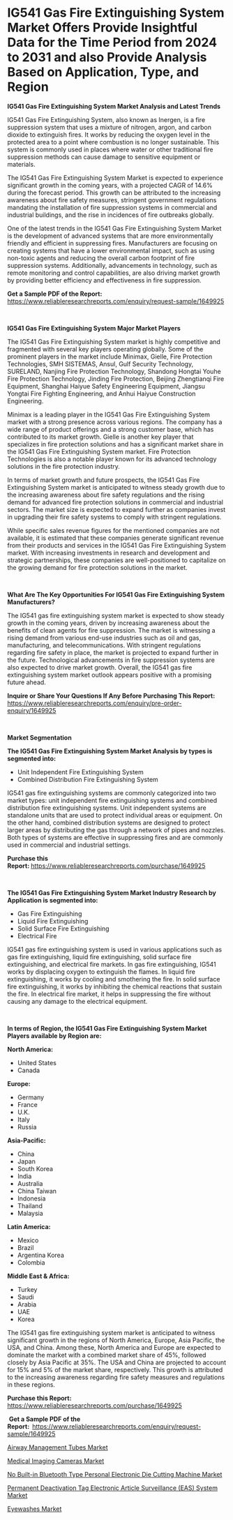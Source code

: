 <p><h1>IG541 Gas Fire Extinguishing System Market Offers Provide Insightful Data for the Time Period from 2024 to 2031 and also Provide Analysis Based on Application, Type, and Region</h1></p><p><strong>IG541 Gas Fire Extinguishing System Market Analysis and Latest Trends</strong></p>
<p><p>IG541 Gas Fire Extinguishing System, also known as Inergen, is a fire suppression system that uses a mixture of nitrogen, argon, and carbon dioxide to extinguish fires. It works by reducing the oxygen level in the protected area to a point where combustion is no longer sustainable. This system is commonly used in places where water or other traditional fire suppression methods can cause damage to sensitive equipment or materials.</p><p>The IG541 Gas Fire Extinguishing System Market is expected to experience significant growth in the coming years, with a projected CAGR of 14.6% during the forecast period. This growth can be attributed to the increasing awareness about fire safety measures, stringent government regulations mandating the installation of fire suppression systems in commercial and industrial buildings, and the rise in incidences of fire outbreaks globally.</p><p>One of the latest trends in the IG541 Gas Fire Extinguishing System Market is the development of advanced systems that are more environmentally friendly and efficient in suppressing fires. Manufacturers are focusing on creating systems that have a lower environmental impact, such as using non-toxic agents and reducing the overall carbon footprint of fire suppression systems. Additionally, advancements in technology, such as remote monitoring and control capabilities, are also driving market growth by providing better efficiency and effectiveness in fire suppression.</p></p>
<p><strong>Get a Sample PDF of the Report:&nbsp;</strong> <a href="https://www.reliableresearchreports.com/enquiry/request-sample/1649925">https://www.reliableresearchreports.com/enquiry/request-sample/1649925</a></p>
<p>&nbsp;</p>
<p><strong>IG541 Gas Fire Extinguishing System Major Market Players</strong></p>
<p><p>The IG541 Gas Fire Extinguishing System market is highly competitive and fragmented with several key players operating globally. Some of the prominent players in the market include Minimax, Gielle, Fire Protection Technologies, SMH SISTEMAS, Ansul, Gulf Security Technology, SURELAND, Nanjing Fire Protection Technology, Shandong Hongtai Youhe Fire Protection Technology, Jinding Fire Protection, Beijing Zhengtianqi Fire Equipment, Shanghai Haiyue Safety Engineering Equipment, Jiangsu Yongtai Fire Fighting Engineering, and Anhui Haiyue Construction Engineering.</p><p>Minimax is a leading player in the IG541 Gas Fire Extinguishing System market with a strong presence across various regions. The company has a wide range of product offerings and a strong customer base, which has contributed to its market growth. Gielle is another key player that specializes in fire protection solutions and has a significant market share in the IG541 Gas Fire Extinguishing System market. Fire Protection Technologies is also a notable player known for its advanced technology solutions in the fire protection industry.</p><p>In terms of market growth and future prospects, the IG541 Gas Fire Extinguishing System market is anticipated to witness steady growth due to the increasing awareness about fire safety regulations and the rising demand for advanced fire protection solutions in commercial and industrial sectors. The market size is expected to expand further as companies invest in upgrading their fire safety systems to comply with stringent regulations.</p><p>While specific sales revenue figures for the mentioned companies are not available, it is estimated that these companies generate significant revenue from their products and services in the IG541 Gas Fire Extinguishing System market. With increasing investments in research and development and strategic partnerships, these companies are well-positioned to capitalize on the growing demand for fire protection solutions in the market.</p></p>
<p>&nbsp;</p>
<p><strong>What Are The Key Opportunities For IG541 Gas Fire Extinguishing System Manufacturers?</strong></p>
<p><p>The IG541 gas fire extinguishing system market is expected to show steady growth in the coming years, driven by increasing awareness about the benefits of clean agents for fire suppression. The market is witnessing a rising demand from various end-use industries such as oil and gas, manufacturing, and telecommunications. With stringent regulations regarding fire safety in place, the market is projected to expand further in the future. Technological advancements in fire suppression systems are also expected to drive market growth. Overall, the IG541 gas fire extinguishing system market outlook appears positive with a promising future ahead.</p></p>
<p><strong>Inquire or Share Your Questions If Any Before Purchasing This Report:</strong> <a href="https://www.reliableresearchreports.com/enquiry/pre-order-enquiry/1649925">https://www.reliableresearchreports.com/enquiry/pre-order-enquiry/1649925</a></p>
<p>&nbsp;</p>
<p><strong>Market Segmentation</strong></p>
<p><strong>The IG541 Gas Fire Extinguishing System Market Analysis by types is segmented into:</strong></p>
<p><ul><li>Unit Independent Fire Extinguishing System</li><li>Combined Distribution Fire Extinguishing System</li></ul></p>
<p><p>IG541 gas fire extinguishing systems are commonly categorized into two market types: unit independent fire extinguishing systems and combined distribution fire extinguishing systems. Unit independent systems are standalone units that are used to protect individual areas or equipment. On the other hand, combined distribution systems are designed to protect larger areas by distributing the gas through a network of pipes and nozzles. Both types of systems are effective in suppressing fires and are commonly used in commercial and industrial settings.</p></p>
<p><strong>Purchase this Report:&nbsp;</strong><a href="https://www.reliableresearchreports.com/purchase/1649925">https://www.reliableresearchreports.com/purchase/1649925</a></p>
<p>&nbsp;</p>
<p><strong>The IG541 Gas Fire Extinguishing System Market Industry Research by Application is segmented into:</strong></p>
<p><ul><li>Gas Fire Extinguishing</li><li>Liquid Fire Extinguishing</li><li>Solid Surface Fire Extinguishing</li><li>Electrical Fire</li></ul></p>
<p><p>IG541 gas fire extinguishing system is used in various applications such as gas fire extinguishing, liquid fire extinguishing, solid surface fire extinguishing, and electrical fire markets. In gas fire extinguishing, IG541 works by displacing oxygen to extinguish the flames. In liquid fire extinguishing, it works by cooling and smothering the fire. In solid surface fire extinguishing, it works by inhibiting the chemical reactions that sustain the fire. In electrical fire market, it helps in suppressing the fire without causing any damage to the electrical equipment.</p></p>
<p>&nbsp;</p>
<p><strong>In terms of Region, the IG541 Gas Fire Extinguishing System Market Players available by Region are:</strong></p>
<p>
    <p> <strong> North America: </strong>
        <ul>
            <li>United States</li>
            <li>Canada</li>
        </ul>
        </p> 
    <p> <strong> Europe: </strong>
        <ul>
            <li>Germany</li>
            <li>France</li>
            <li>U.K.</li>
            <li>Italy</li>
            <li>Russia</li>
        </ul>
        </p> 
    <p> <strong> Asia-Pacific: </strong>
        <ul>
            <li>China</li>
            <li>Japan</li>
            <li>South Korea</li>
            <li>India</li>
            <li>Australia</li>
            <li>China Taiwan</li>
            <li>Indonesia</li>
            <li>Thailand</li>
            <li>Malaysia</li>
        </ul>
        </p> 
    <p> <strong> Latin America: </strong>
        <ul>
            <li>Mexico</li>
            <li>Brazil</li>
            <li>Argentina Korea</li>
            <li>Colombia</li>
        </ul>
        </p> 
    <p> <strong> Middle East & Africa: </strong>
        <ul>
            <li>Turkey</li>
            <li>Saudi</li>
            <li>Arabia</li>
            <li>UAE</li>
            <li>Korea</li>
        </ul>
    </p>
    </p>
<p><p>The IG541 gas fire extinguishing system market is anticipated to witness significant growth in the regions of North America, Europe, Asia Pacific, the USA, and China. Among these, North America and Europe are expected to dominate the market with a combined market share of 45%, followed closely by Asia Pacific at 35%. The USA and China are projected to account for 15% and 5% of the market share, respectively. This growth is attributed to the increasing awareness regarding fire safety measures and regulations in these regions.</p></p>
<p><strong>Purchase this Report: </strong><a href="https://www.reliableresearchreports.com/purchase/1649925">https://www.reliableresearchreports.com/purchase/1649925</a></p>
<p>&nbsp;<strong>Get a Sample PDF of the Report:&nbsp;&nbsp;</strong><a href="https://www.reliableresearchreports.com/enquiry/request-sample/1649925">https://www.reliableresearchreports.com/enquiry/request-sample/1649925</a></p>
<p><strong></strong></p>
<p><p><a href="https://medium.com/p/07639f11901c/edit">Airway Management Tubes Market</a></p><p><a href="https://medium.com/p/93d0ad84857e/edit">Medical Imaging Cameras Market</a></p><p><a href="https://github.com/YashRP12/Market-Research-Report-List-3/blob/main/no-built-in-bluetooth-type-personal-electronic-die-cutting-machine-market.md">No Built-in Bluetooth Type Personal Electronic Die Cutting Machine Market</a></p><p><a href="https://github.com/Angelnienowdseej3e45z3p8c/Market-Research-Report-List-1/blob/main/permanent-deactivation-tag-electronic-article-surveillance-eas-system-market.md">Permanent Deactivation Tag Electronic Article Surveillance (EAS) System Market</a></p><p><a href="https://medium.com/@samirmayert1/eyewashes-market-furnishes-information-on-market-share-market-trends-and-market-growth-76df91f17731">Eyewashes Market</a></p></p>
